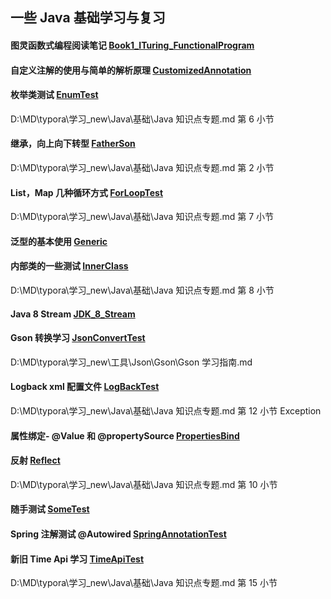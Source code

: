 ## 一些 Java 基础学习与复习

#### 图灵函数式编程阅读笔记  [Book1_ITuring_FunctionalProgram](https://github.com/yinut/JavaBasic/tree/master/Book1_ITuring_FunctionalProgram/)

#### 自定义注解的使用与简单的解析原理 [CustomizedAnnotation](https://github.com/yinut/JavaBasic/tree/master/CustomizedAnnotation/)

#### 枚举类测试 [EnumTest](https://github.com/yinut/JavaBasic/tree/master/EnumTest)

D:\MD\typora\学习_new\Java\基础\Java 知识点专题.md  第 6 小节

#### 继承，向上向下转型 [FatherSon](https://github.com/yinut/JavaBasic/tree/master/FatherSon)

D:\MD\typora\学习_new\Java\基础\Java 知识点专题.md  第 2 小节

#### List，Map 几种循环方式 [ForLoopTest](https://github.com/yinut/JavaBasic/tree/master/ForLoopTest)

D:\MD\typora\学习_new\Java\基础\Java 知识点专题.md  第 7 小节

#### 泛型的基本使用 [Generic](https://github.com/yinut/JavaBasic/tree/master/Generic/src/com/basicjava/generic)

#### 内部类的一些测试 [InnerClass](https://github.com/yinut/JavaBasic/tree/master/InnerClass)

D:\MD\typora\学习_new\Java\基础\Java 知识点专题.md  第 8 小节

#### Java 8 Stream [JDK_8_Stream](https://github.com/yinut/JavaBasic/tree/master/JDK_8_Stream)

#### Gson 转换学习 [JsonConvertTest](https://github.com/yinut/JavaBasic/tree/master/JsonConvertTest)

D:\MD\typora\学习_new\工具\Json\Gson\Gson 学习指南.md

#### Logback xml 配置文件 [LogBackTest](https://github.com/yinut/JavaBasic/tree/master/LogBackTest)

D:\MD\typora\学习_new\Java\基础\Java 知识点专题.md  第 12 小节 Exception

#### 属性绑定- @Value 和 @propertySource [PropertiesBind](https://github.com/yinut/JavaBasic/tree/master/PropertiesBindTest)

#### 反射 [Reflect](https://github.com/yinut/JavaBasic/tree/master/FatherSon)

D:\MD\typora\学习_new\Java\基础\Java 知识点专题.md  第 10 小节

#### 随手测试 [SomeTest](https://github.com/yinut/JavaBasic/tree/master/Reflect)

#### Spring 注解测试 @Autowired [SpringAnnotationTest](https://github.com/yinut/JavaBasic/tree/master/SpringAnnotationTest)

#### 新旧 Time Api 学习 [TimeApiTest](https://github.com/yinut/JavaBasic/tree/master/TimeApiTest)

D:\MD\typora\学习_new\Java\基础\Java 知识点专题.md  第 15 小节

